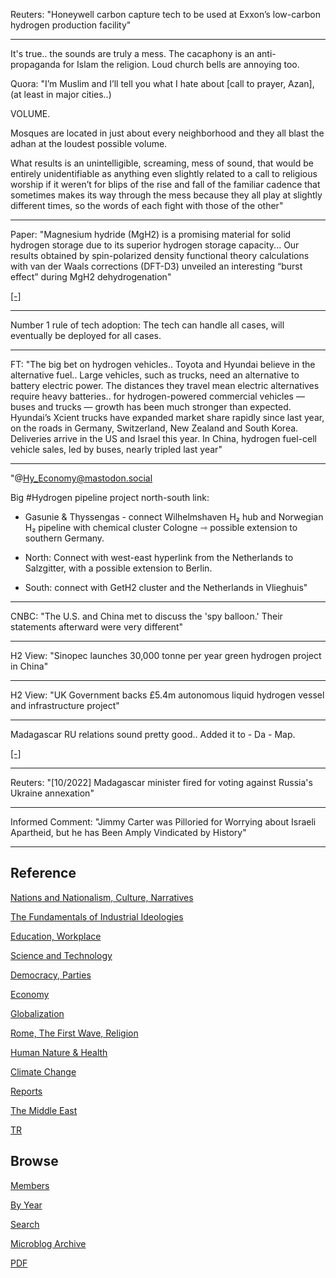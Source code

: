 

Reuters: "Honeywell carbon capture tech to be used at Exxon’s
low-carbon hydrogen production facility"

---

It's true.. the sounds are truly a mess. The cacaphony is an
anti-propaganda for Islam the religion. Loud church bells are annoying
too.

Quora: "I’m Muslim and I’ll tell you what I hate about [call to
prayer, Azan], (at least in major cities..)

VOLUME.

Mosques are located in just about every neighborhood and they all
blast the adhan at the loudest possible volume.

What results is an unintelligible, screaming, mess of sound, that
would be entirely unidentifiable as anything even slightly related to
a call to religious worship if it weren’t for blips of the rise and
fall of the familiar cadence that sometimes makes its way through the
mess because they all play at slightly different times, so the words
of each fight with those of the other"

---

Paper: "Magnesium hydride (MgH2) is a promising material for solid
hydrogen storage due to its superior hydrogen storage capacity... Our
results obtained by spin-polarized density functional theory
calculations with van der Waals corrections (DFT-D3) unveiled an
interesting “burst effect” during MgH2 dehydrogenation"

[[-]](https://pubs.rsc.org/en/content/articlelanding/2022/TA/D2TA06458H)

---

Number 1 rule of tech adoption: The tech can handle all cases, will
eventually be deployed for all cases. 

---

FT: "The big bet on hydrogen vehicles.. Toyota and Hyundai believe in the
alternative fuel.. Large vehicles, such as trucks, need an alternative
to battery electric power. The distances they travel mean electric
alternatives require heavy batteries.. for hydrogen-powered commercial
vehicles — buses and trucks — growth has been much stronger than
expected. Hyundai’s Xcient trucks have expanded market share rapidly
since last year, on the roads in Germany, Switzerland, New Zealand and
South Korea. Deliveries arrive in the US and Israel this year. In
China, hydrogen fuel-cell vehicle sales, led by buses, nearly tripled
last year"

---

"@Hy_Economy@mastodon.social

Big \#Hydrogen pipeline project north-south link: 

- Gasunie & Thyssengas - connect Wilhelmshaven H₂ hub and Norwegian H₂
  pipeline with chemical cluster Cologne ⇾ possible extension to
  southern Germany.

- North: Connect with west-east hyperlink from the Netherlands to
  Salzgitter, with a possible extension to Berlin.

- South: connect with GetH2 cluster and the Netherlands in Vlieghuis"

---

CNBC: "The U.S. and China met to discuss the 'spy balloon.' Their
statements afterward were very different"

---

H2 View: "Sinopec launches 30,000 tonne per year green hydrogen project in China"

---

H2 View: "UK Government backs £5.4m autonomous liquid hydrogen vessel
and infrastructure project"

---

Madagascar RU relations sound pretty good.. Added it to - Da - Map.

[[-]](2022/12/ru-africa.html)

---

Reuters: "[10/2022] Madagascar minister fired for voting against
Russia's Ukraine annexation"

---

Informed Comment: "Jimmy Carter was Pilloried for Worrying about
Israeli Apartheid, but he has Been Amply Vindicated by History"

---

## Reference

[Nations and Nationalism, Culture, Narratives](0119/2013/02/nations-and-nationalism.html)

[The Fundamentals of Industrial Ideologies](0119/2011/04/fundamentals-of-industrial-ideologies.html)

[Education, Workplace](0119/2017/09/education-workplace.html)

[Science and Technology](0119/2018/09/science-technology.html)

[Democracy, Parties](0119/2016/11/democracy.html)

[Economy](2021/01/economy.html)

[Globalization](0119/2018/09/globalization.html)

[Rome, The First Wave, Religion](0119/2017/12/rome.html)

[Human Nature & Health](2020/07/human-nature.html)

[Climate Change](2022/01/climate.html)

[Reports](2021/01/reports.html)

[The Middle East](0119/2019/07/middleeast.html)

[TR](../tr)

## Browse

[Members](2022/08/members.html)

[By Year](years.html)

[Search](search.html)

[Microblog Archive](mbl/index.html)

[PDF](https://drive.google.com/uc?export=view&id=1FSi-1MnqXVq_PVTEXzzflwN8-7h92N_R)
